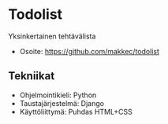 # Todolist

Yksinkertainen tehtävälista

* Osoite: https://github.com/makkec/todolist
  
## Tekniikat

* Ohjelmointikieli: Python
* Taustajärjestelmä: Django
* Käyttöliittymä: Puhdas HTML+CSS
